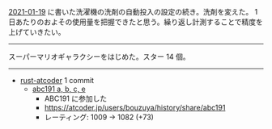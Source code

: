 [2021-01-19][] に書いた洗濯機の洗剤の自動投入の設定の続き。洗剤を変えた。 1 日あたりのおよその使用量を把握できたと思う。繰り返し計測することで精度を上げていきたい。

---

スーパーマリオギャラクシーをはじめた。スター 14 個。

---

- [rust-atcoder](https://github.com/bouzuya/rust-atcoder) 1 commit
  - [abc191 a, b, c, e](https://github.com/bouzuya/rust-atcoder/commit/9827601460c91bec1ee74a26a1f63cba2f79db08)
    - ABC191 に参加した
    - <https://atcoder.jp/users/bouzuya/history/share/abc191>
    - レーティング: 1009 → 1082 (+73)

[2021-01-19]: https://blog.bouzuya.net/2021/01/19/
